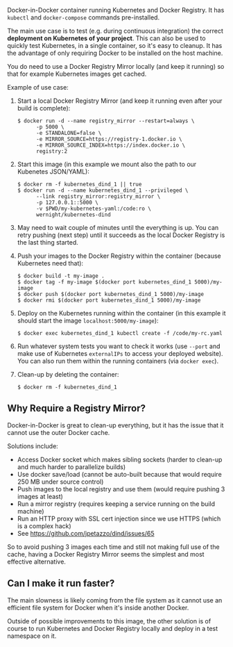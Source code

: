 Docker-in-Docker container running Kubernetes and Docker Registry. It has `kubectl` and `docker-compose` commands pre-installed.

The main use case is to test (e.g. during continuous integration) the correct **deployment on Kubernetes of your project**. This can also be used to quickly test Kubernetes, in a single container, so it's easy to cleanup. It has the advantage of only requiring Docker to be installed on the host machine.

You do need to use a Docker Registry Mirror locally (and keep it running) so that for example Kubernetes images get cached.

Example of use case:

 1. Start a local Docker Registry Mirror (and keep it running even after your build is complete):

        $ docker run -d --name registry_mirror --restart=always \
              -p 5000 \
              -e STANDALONE=false \
              -e MIRROR_SOURCE=https://registry-1.docker.io \
              -e MIRROR_SOURCE_INDEX=https://index.docker.io \
              registry:2

 2. Start this image (in this example we mount also the path to our Kubenetes JSON/YAML):

        $ docker rm -f kubernetes_dind_1 || true
        $ docker run -d --name kubernetes_dind_1 --privileged \
              --link registry_mirror:registry_mirror \
              -p 127.0.0.1::5000 \
              -v $PWD/my-kubernetes-yaml:/code:ro \
              wernight/kubernetes-dind

 3. May need to wait couple of minutes until the everything is up. You can retry pushing (next step)
    until it succeeds as the local Docker Registry is the last thing started.

 4. Push your images to the Docker Registry within the container (because Kubernetes need that):
 
        $ docker build -t my-image .
        $ docker tag -f my-image $(docker port kubernetes_dind_1 5000)/my-image
        $ docker push $(docker port kubernetes_dind_1 5000)/my-image
        $ docker rmi $(docker port kubernetes_dind_1 5000)/my-image
 
 5. Deploy on the Kubernetes running within the container (in this example it should start the image `localhost:5000/my-image`):

        $ docker exec kubernetes_dind_1 kubectl create -f /code/my-rc.yaml

 6. Run whatever system tests you want to check it works (use `--port` and make use of Kubernetes `externalIPs` to access your deployed website). You can also run them within the running containers (via `docker exec`).

 7. Clean-up by deleting the container:

        $ docker rm -f kubernetes_dind_1


Why Require a Registry Mirror?
------------------------------

Docker-in-Docker is great to clean-up everything, but it has the issue that it cannot use the outer Docker cache.

Solutions include:

  * Access Docker socket which makes sibling sockets (harder to clean-up and much harder to parallelize builds)
  * Use docker save/load (cannot be auto-built because that would require 250 MB under source control)
  * Push images to the local registry and use them (would require pushing 3 images at least)
  * Run a mirror registry (requires keeping a service running on the build machine)
  * Run an HTTP proxy with SSL cert injection since we use HTTPS (which is a complex hack)
  * See https://github.com/jpetazzo/dind/issues/65

So to avoid pushing 3 images each time and still not making full use of the cache, having a
Docker Registry Mirror seems the simplest and most effective alternative.


Can I make it run faster?
-------------------------

The main slowness is likely coming from the file system as it cannot use an efficient file system for Docker when it's inside another Docker.

Outside of possible improvements to this image, the other solution is of course to run Kubernetes and Docker Registry locally and deploy in a test namespace on it.
